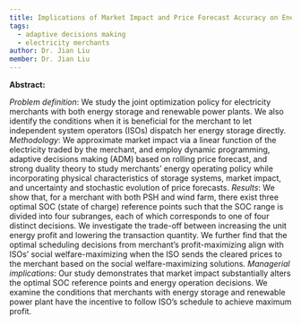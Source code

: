 ```yaml
---
title: Implications of Market Impact and Price Forecast Accuracy on Energy Arbitrage for Electricity Merchants with Storage and Renewable Power Plants
tags:
  - adaptive decisions making
  - electricity merchants
author: Dr. Jian Liu
member: Dr. Jian Liu
---
```


<b>Abstract: </b>

*Problem definition*: We study the joint optimization policy for electricity merchants with both energy storage and renewable power plants. We also identify the conditions when it is beneficial for the merchant to let independent system operators (ISOs) dispatch her energy storage directly. 
*Methodology*: We approximate market impact via a linear function of the electricity traded by the merchant, and employ dynamic programming, adaptive decisions making (ADM) based on rolling price forecast, and strong duality theory to study merchants’ energy operating policy while incorporating physical characteristics of storage systems, market impact, and uncertainty and stochastic evolution of price forecasts. 
*Results*: We show that, for a merchant with both PSH and wind farm, there exist three optimal SOC (state of charge) reference points such that the SOC range is divided into four subranges, each of which corresponds to one of four distinct decisions. We investigate the trade-off between increasing the unit energy profit and lowering the transaction quantity. We further find that the optimal scheduling decisions from merchant’s profit-maximizing align with ISOs’ social welfare-maximizing when the ISO sends the cleared prices to the merchant based on the social welfare-maximizing solutions. 
*Managerial implications*: Our study demonstrates that market impact substantially alters the optimal SOC reference points and energy operation decisions. We examine the conditions that merchants with energy storage and renewable power plant have the incentive to follow ISO’s schedule to achieve maximum profit.
